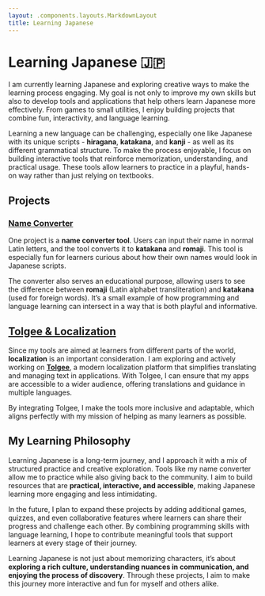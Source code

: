 ```yaml
---
layout: .components.layouts.MarkdownLayout
title: Learning Japanese
---
```


# Learning Japanese 🇯🇵

I am currently learning Japanese and exploring creative ways to make the learning process engaging. My goal is not only to improve my own skills but also to develop tools and applications that help others learn Japanese more effectively. From games to small utilities, I enjoy building projects that combine fun, interactivity, and language learning.

Learning a new language can be challenging, especially one like Japanese with its unique scripts - **hiragana**, **katakana**, and **kanji** - as well as its different grammatical structure. To make the process enjoyable, I focus on building interactive tools that reinforce memorization, understanding, and practical usage. These tools allow learners to practice in a playful, hands-on way rather than just relying on textbooks.

## Projects

### [Name Converter](japanese/NameConverter.md)

One project is a **name converter tool**. Users can input their name in normal Latin letters, and the tool converts it to **katakana** and **romaji**. This tool is especially fun for learners curious about how their own names would look in Japanese scripts.

The converter also serves an educational purpose, allowing users to see the difference between **romaji** (Latin alphabet transliteration) and **katakana** (used for foreign words). It’s a small example of how programming and language learning can intersect in a way that is both playful and informative.

## [Tolgee & Localization](projects/Tolgee.md)

Since my tools are aimed at learners from different parts of the world, **localization** is an important consideration. I am exploring and actively working on [**Tolgee**](projects/Tolgee.md), a modern localization platform that simplifies translating and managing text in applications. With Tolgee, I can ensure that my apps are accessible to a wider audience, offering translations and guidance in multiple languages.

By integrating Tolgee, I make the tools more inclusive and adaptable, which aligns perfectly with my mission of helping as many learners as possible.

## My Learning Philosophy

Learning Japanese is a long-term journey, and I approach it with a mix of structured practice and creative exploration. Tools like my name converter allow me to practice while also giving back to the community. I aim to build resources that are **practical, interactive, and accessible**, making Japanese learning more engaging and less intimidating.

In the future, I plan to expand these projects by adding additional games, quizzes, and even collaborative features where learners can share their progress and challenge each other. By combining programming skills with language learning, I hope to contribute meaningful tools that support learners at every stage of their journey.

Learning Japanese is not just about memorizing characters, it’s about **exploring a rich culture, understanding nuances in communication, and enjoying the process of discovery**. Through these projects, I aim to make this journey more interactive and fun for myself and others alike.
